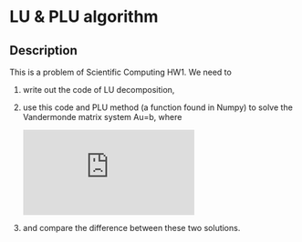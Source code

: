 # LU & PLU algorithm

## Description
This is a problem of Scientific Computing HW1.
We need to 

1. write out the code of LU decomposition, 
1. use this code and PLU method (a function found in Numpy) to solve the Vandermonde matrix system Au=b, where

	![](https://latex.codecogs.com/gif.latex?A%3D%5Cbegin%7Bpmatrix%7D%201%20%26%20%5Cfrac%7B1%7D%7B20%7D%20%26%20%28%5Cfrac%7B1%7D%7B20%7D%29%5E%7B2%7D%20%26%20%5Ccdots%20%26%20%28%5Cfrac%7B1%7D%7B20%7D%29%5E%7B19%7D%20%5C%5C%201%20%26%20%5Cfrac%7B2%7D%7B20%7D%20%26%20%28%5Cfrac%7B2%7D%7B20%7D%29%5E%7B2%7D%20%26%20%5Ccdots%20%26%20%28%5Cfrac%7B2%7D%7B20%7D%29%5E%7B19%7D%20%5C%5C%20%5Cvdots%26%20%5Cvdots%20%26%20%5Cvdots%20%26%20%5Ccdots%20%26%20%5Cvdots%20%5C%5C%201%20%26%5Cfrac%7B19%7D%7B20%7D%20%26%20%28%5Cfrac%7B19%7D%7B20%7D%29%5E%7B2%7D%26%20%5Ccdots%20%26%20%28%5Cfrac%7B19%7D%7B20%7D%29%5E%7B19%7D%20%5C%5C%201%20%26%201%20%26%201%5E%7B2%7D%20%26%20%5Ccdots%20%26%201%5E%7B19%7D%20%5C%5C%20%5Cend%7Bpmatrix%7D%2C%5Ctext%7B%20and%20%7D%20b%3D%5Cbegin%7Bpmatrix%7D%20%5Cfrac%7B1%7D%7B20%7D%20%5C%5C%20%5Cfrac%7B2%7D%7B20%7D%20%5C%5C%20%5Cvdots%20%5C%5C%20%5Cfrac%7B19%7D%7B20%7D%20%5C%5C%201%5C%5C%20%5Cend%7Bpmatrix%7D)


1. and compare the difference between these two solutions.